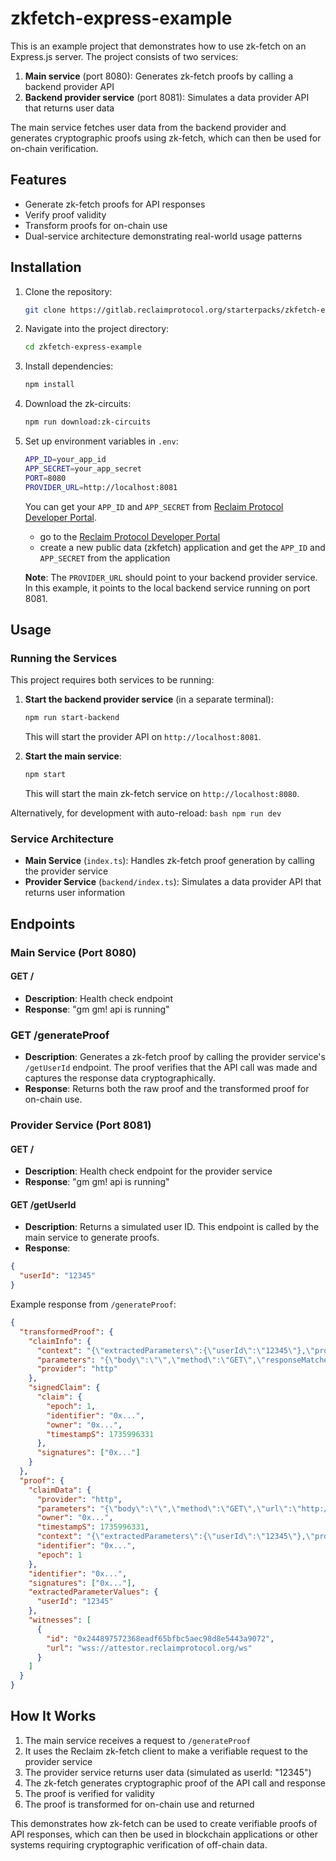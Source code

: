# zkfetch-express-example

This is an example project that demonstrates how to use zk-fetch on an Express.js server. The project consists of two services:

1. **Main service** (port 8080): Generates zk-fetch proofs by calling a backend provider API
2. **Backend provider service** (port 8081): Simulates a data provider API that returns user data

The main service fetches user data from the backend provider and generates cryptographic proofs using zk-fetch, which can then be used for on-chain verification.

## Features

- Generate zk-fetch proofs for API responses
- Verify proof validity
- Transform proofs for on-chain use
- Dual-service architecture demonstrating real-world usage patterns

## Installation

1. Clone the repository:

    ```bash
    git clone https://gitlab.reclaimprotocol.org/starterpacks/zkfetch-express-example
    ```

2. Navigate into the project directory:

    ```bash
    cd zkfetch-express-example
    ```

3. Install dependencies:

    ```bash
    npm install
    ```

4. Download the zk-circuits:

    ```bash
    npm run download:zk-circuits
    ```

5. Set up environment variables in `.env`: 

    ```bash
    APP_ID=your_app_id
    APP_SECRET=your_app_secret
    PORT=8080
    PROVIDER_URL=http://localhost:8081
    ```

    You can get your `APP_ID` and `APP_SECRET` from [Reclaim Protocol Developer Portal](https://dev.reclaimprotocol.org).
    - go to the [Reclaim Protocol Developer Portal](https://dev.reclaimprotocol.org)
    - create a new public data (zkfetch) application and get the `APP_ID` and `APP_SECRET` from the application
    
    **Note**: The `PROVIDER_URL` should point to your backend provider service. In this example, it points to the local backend service running on port 8081.

## Usage

### Running the Services

This project requires both services to be running:

1. **Start the backend provider service** (in a separate terminal):
    ```bash
    npm run start-backend
    ```
    This will start the provider API on `http://localhost:8081`.

2. **Start the main service**:
    ```bash
    npm start
    ```
    This will start the main zk-fetch service on `http://localhost:8080`.

Alternatively, for development with auto-reload:
    ```bash
    npm run dev
    ```

### Service Architecture

- **Main Service** (`index.ts`): Handles zk-fetch proof generation by calling the provider service
- **Provider Service** (`backend/index.ts`): Simulates a data provider API that returns user information

## Endpoints

### Main Service (Port 8080)

#### GET /

- **Description**: Health check endpoint
- **Response**: "gm gm! api is running"

### GET /generateProof

- **Description**: Generates a zk-fetch proof by calling the provider service's `/getUserId` endpoint. The proof verifies that the API call was made and captures the response data cryptographically.
- **Response**: Returns both the raw proof and the transformed proof for on-chain use.

### Provider Service (Port 8081)

#### GET /

- **Description**: Health check endpoint for the provider service
- **Response**: "gm gm! api is running"

#### GET /getUserId

- **Description**: Returns a simulated user ID. This endpoint is called by the main service to generate proofs.
- **Response**: 
```json
{
  "userId": "12345"
}
```

Example response from `/generateProof`:

```json
{
  "transformedProof": {
    "claimInfo": {
      "context": "{\"extractedParameters\":{\"userId\":\"12345\"},\"providerHash\":\"0x...\"}",
      "parameters": "{\"body\":\"\",\"method\":\"GET\",\"responseMatches\":[...],\"url\":\"http://localhost:8081/getUserId\"}",
      "provider": "http"
    },
    "signedClaim": {
      "claim": {
        "epoch": 1,
        "identifier": "0x...",
        "owner": "0x...",
        "timestampS": 1735996331
      },
      "signatures": ["0x..."]
    }
  },
  "proof": {
    "claimData": {
      "provider": "http",
      "parameters": "{\"body\":\"\",\"method\":\"GET\",\"url\":\"http://localhost:8081/getUserId\"}",
      "owner": "0x...",
      "timestampS": 1735996331,
      "context": "{\"extractedParameters\":{\"userId\":\"12345\"},\"providerHash\":\"0x...\"}",
      "identifier": "0x...",
      "epoch": 1
    },
    "identifier": "0x...",
    "signatures": ["0x..."],
    "extractedParameterValues": {
      "userId": "12345"
    },
    "witnesses": [
      {
        "id": "0x244897572368eadf65bfbc5aec98d8e5443a9072",
        "url": "wss://attestor.reclaimprotocol.org/ws"
      }
    ]
  }
}
```

## How It Works

1. The main service receives a request to `/generateProof`
2. It uses the Reclaim zk-fetch client to make a verifiable request to the provider service
3. The provider service returns user data (simulated as userId: "12345")
4. The zk-fetch generates cryptographic proof of the API call and response
5. The proof is verified for validity
6. The proof is transformed for on-chain use and returned

This demonstrates how zk-fetch can be used to create verifiable proofs of API responses, which can then be used in blockchain applications or other systems requiring cryptographic verification of off-chain data.
